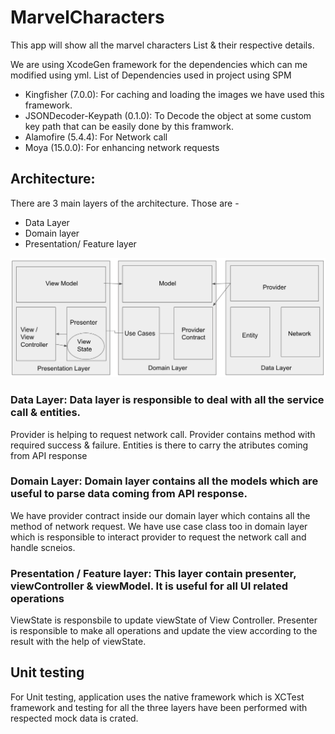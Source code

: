 # MarvelCharacters

This app will show all the marvel characters List & their respective details.

We are using XcodeGen framework for the dependencies which can me modified using yml.
List of Dependencies used in project using SPM
* Kingfisher (7.0.0):  For caching and loading the images we have used this framework.
* JSONDecoder-Keypath (0.1.0): To Decode the object at some custom key path that can be easily done by this framwork.
* Alamofire (5.4.4):  For Network call
* Moya (15.0.0):  For enhancing network requests

## Architecture:
There are 3 main layers of the architecture. Those are -

- Data Layer
- Domain layer
- Presentation/ Feature layer

![Architecture Flow Diagram](./MarvelCharacters/MarvelCharacters/Documents/Architecture_Flow_Chart.png)

### Data Layer: Data layer is responsible to deal with all the service call & entities.
Provider is helping to request network call. Provider contains method with required success & failure.
Entities is there to carry the atributes coming from API response

### Domain Layer: Domain layer contains all the models which are useful to parse data coming from API response.
We have provider contract inside our domain layer which contains all the method of network request.
We have use case class too in domain layer which is responsible to interact provider to request the network call and handle scneios.


### Presentation / Feature layer: This layer contain presenter, viewController & viewModel. It is useful for all UI related operations
ViewState is responsbile to update viewState of View Controller.
Presenter is responsible to make all operations and update the view according to the result with the help of viewState. 

## Unit testing 
 For Unit testing, application uses the native framework which is XCTest framework and testing for all the three layers have been performed with respected mock data is crated.


